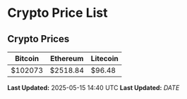 # Crypto Price List

## Crypto Prices
| Bitcoin | Ethereum | Litecoin |
| ------- | -------- | -------- |
| $102073 | $2518.84 | $96.48 |
**Last Updated:** 2025-05-15 14:40 UTC
**Last Updated:** $DATE$
